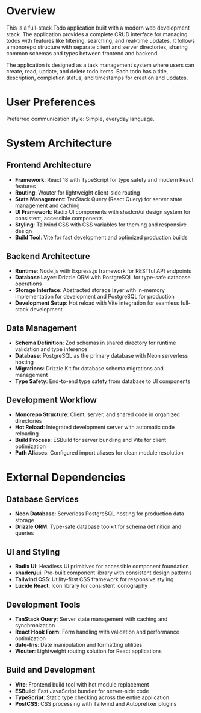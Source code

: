 # Overview

This is a full-stack Todo application built with a modern web development stack. The application provides a complete CRUD interface for managing todos with features like filtering, searching, and real-time updates. It follows a monorepo structure with separate client and server directories, sharing common schemas and types between frontend and backend.

The application is designed as a task management system where users can create, read, update, and delete todo items. Each todo has a title, description, completion status, and timestamps for creation and updates.

# User Preferences

Preferred communication style: Simple, everyday language.

# System Architecture

## Frontend Architecture
- **Framework**: React 18 with TypeScript for type safety and modern React features
- **Routing**: Wouter for lightweight client-side routing
- **State Management**: TanStack Query (React Query) for server state management and caching
- **UI Framework**: Radix UI components with shadcn/ui design system for consistent, accessible components
- **Styling**: Tailwind CSS with CSS variables for theming and responsive design
- **Build Tool**: Vite for fast development and optimized production builds

## Backend Architecture
- **Runtime**: Node.js with Express.js framework for RESTful API endpoints
- **Database Layer**: Drizzle ORM with PostgreSQL for type-safe database operations
- **Storage Interface**: Abstracted storage layer with in-memory implementation for development and PostgreSQL for production
- **Development Setup**: Hot reload with Vite integration for seamless full-stack development

## Data Management
- **Schema Definition**: Zod schemas in shared directory for runtime validation and type inference
- **Database**: PostgreSQL as the primary database with Neon serverless hosting
- **Migrations**: Drizzle Kit for database schema migrations and management
- **Type Safety**: End-to-end type safety from database to UI components

## Development Workflow
- **Monorepo Structure**: Client, server, and shared code in organized directories
- **Hot Reload**: Integrated development server with automatic code reloading
- **Build Process**: ESBuild for server bundling and Vite for client optimization
- **Path Aliases**: Configured import aliases for clean module resolution

# External Dependencies

## Database Services
- **Neon Database**: Serverless PostgreSQL hosting for production data storage
- **Drizzle ORM**: Type-safe database toolkit for schema definition and queries

## UI and Styling
- **Radix UI**: Headless UI primitives for accessible component foundation
- **shadcn/ui**: Pre-built component library with consistent design patterns
- **Tailwind CSS**: Utility-first CSS framework for responsive styling
- **Lucide React**: Icon library for consistent iconography

## Development Tools
- **TanStack Query**: Server state management with caching and synchronization
- **React Hook Form**: Form handling with validation and performance optimization
- **date-fns**: Date manipulation and formatting utilities
- **Wouter**: Lightweight routing solution for React applications

## Build and Development
- **Vite**: Frontend build tool with hot module replacement
- **ESBuild**: Fast JavaScript bundler for server-side code
- **TypeScript**: Static type checking across the entire application
- **PostCSS**: CSS processing with Tailwind and Autoprefixer plugins